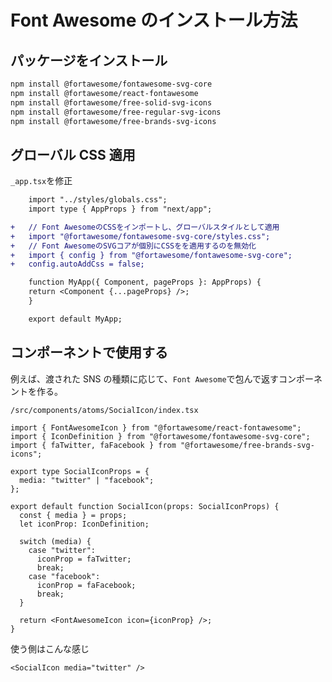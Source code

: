 # Font Awesome のインストール方法

## パッケージをインストール

```bash
npm install @fortawesome/fontawesome-svg-core
npm install @fortawesome/react-fontawesome
npm install @fortawesome/free-solid-svg-icons
npm install @fortawesome/free-regular-svg-icons
npm install @fortawesome/free-brands-svg-icons
```

## グローバル CSS 適用

`_app.tsx`を修正

```diff
    import "../styles/globals.css";
    import type { AppProps } from "next/app";

+   // Font AwesomeのCSSをインポートし、グローバルスタイルとして適用
+   import "@fortawesome/fontawesome-svg-core/styles.css";
+   // Font AwesomeのSVGコアが個別にCSSをを適用するのを無効化
+   import { config } from "@fortawesome/fontawesome-svg-core";
+   config.autoAddCss = false;

    function MyApp({ Component, pageProps }: AppProps) {
    return <Component {...pageProps} />;
    }

    export default MyApp;
```

## コンポーネントで使用する

例えば、渡された SNS の種類に応じて、`Font Awesome`で包んで返すコンポーネントを作る。

`/src/components/atoms/SocialIcon/index.tsx`

```tsx
import { FontAwesomeIcon } from "@fortawesome/react-fontawesome";
import { IconDefinition } from "@fortawesome/fontawesome-svg-core";
import { faTwitter, faFacebook } from "@fortawesome/free-brands-svg-icons";

export type SocialIconProps = {
  media: "twitter" | "facebook";
};

export default function SocialIcon(props: SocialIconProps) {
  const { media } = props;
  let iconProp: IconDefinition;

  switch (media) {
    case "twitter":
      iconProp = faTwitter;
      break;
    case "facebook":
      iconProp = faFacebook;
      break;
  }

  return <FontAwesomeIcon icon={iconProp} />;
}
```

使う側はこんな感じ

```tsx
<SocialIcon media="twitter" />
```
